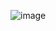 ![image](https://user-images.githubusercontent.com/39220694/194286663-0605d762-a8e3-4c04-a68f-01065a9e811d.png)
